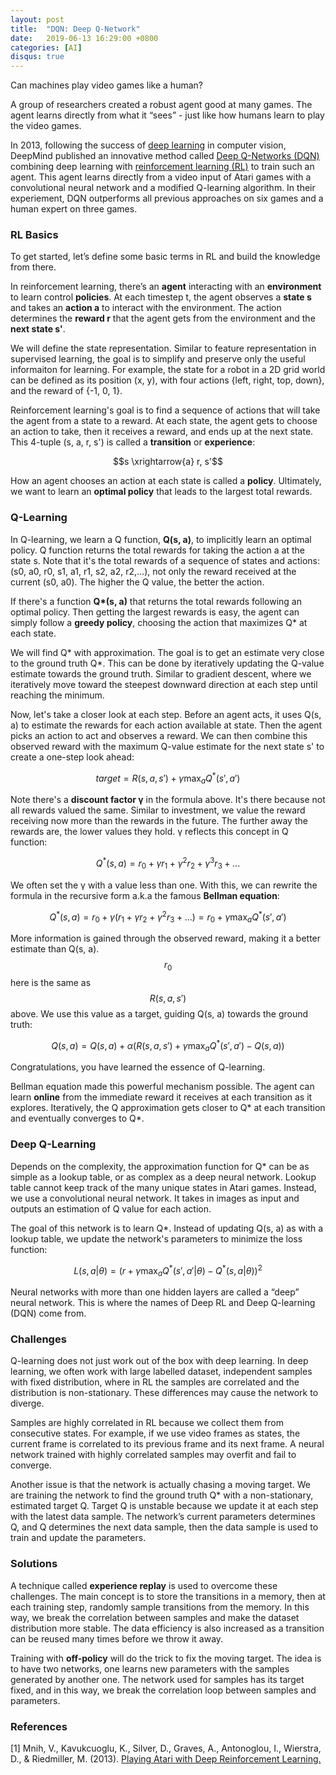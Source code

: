 ```yaml
---
layout: post
title:  "DQN: Deep Q-Network"
date:   2019-06-13 16:29:00 +0800
categories: [AI]
disqus: true
---
```


Can machines play video games like a human? 

A group of researchers created a robust agent good at many games. The agent learns directly from what it “sees” - just like how humans learn to play the video games. 

In 2013, following the success of [deep learning](http://ufldl.stanford.edu/tutorial/) in computer vision, DeepMind published an innovative method called [Deep Q-Networks (DQN)](https://www.cs.toronto.edu/~vmnih/docs/dqn.pdf) combining deep learning with [reinforcement learning (RL)](https://spinningup.openai.com/en/latest/spinningup/rl_intro.html) to train such an agent. This agent learns directly from a video input of Atari games with a convolutional neural network and a modified Q-learning algorithm. In their experiement, DQN outperforms all previous approaches on six games and a human expert on three games.

### RL Basics

To get started, let’s define some basic terms in RL and build the knowledge from there.

In reinforcement learning, there’s an **agent** interacting with an **environment** to learn control **policies**. At each timestep t, the agent observes a **state s** and takes an **action a** to interact with the environment. The action determines the **reward r** that the agent gets from the environment and the **next state s'**. 

We will define the state representation. Similar to feature representation in supervised learning, the goal is to simplify and preserve only the useful informaiton for learning. For example, the state for a robot in a 2D grid world can be defined as its position (x, y), with four actions {left, right, top, down}, and the reward of {-1, 0, 1}.

Reinforcement learning's goal is to find a sequence of actions that will take the agent from a state to a reward. At each state, the agent gets to choose an action to take, then it receives a reward, and ends up at the next state. This 4-tuple (s, a, r, s') is called a **transition** or **experience**:

$$s \xrightarrow{a} r, s'$$

How an agent chooses an action at each state is called a **policy**. Ultimately, we want to learn an **optimal policy** that leads to the largest total rewards.

### Q-Learning

In Q-learning, we learn a Q function, **Q(s, a)**, to implicitly learn an optimal policy. Q function returns the total rewards for taking the action a at the state s. Note that it's the total rewards of a sequence of states and actions: (s0, a0, r0, s1, a1, r1, s2, a2, r2,...), not only the reward received at the current (s0, a0). The higher the Q value, the better the action.

If there's a function **Q\*(s, a)** that returns the total rewards following an optimal policy. Then getting the largest rewards is easy, the agent can simply follow a **greedy policy**, choosing the action that maximizes Q\* at each state. 

We will find Q\* with approximation. The goal is to get an estimate very close to the ground truth Q\*. This can be done by iteratively updating the Q-value estimate towards the ground truth. Similar to gradient descent, where we iteratively move toward the steepest downward direction at each step until reaching the minimum. 

Now, let's take a closer look at each step. Before an agent acts, it uses Q(s, a) to estimate the rewards for each action available at state. Then the agent picks an action to act and observes a reward. We can then combine this observed reward with the maximum Q-value estimate for the next state s' to create a one-step look ahead:

$$target = R(s, a, s') + \gamma \max_a Q^*(s', a')$$

Note there's a **discount factor γ** in the formula above. It's there because not all rewards valued the same. Similar to investment, we value the reward receiving now more than the rewards in the future. The further away the rewards are, the lower values they hold. γ reflects this concept in Q function:

$$Q^*(s, a) = r_0 + \gamma r_1 + \gamma^2 r_2 + \gamma^3 r_3 + ...$$

We often set the γ with a value less than one. With this, we can rewrite the formula in the recursive form a.k.a the famous **Bellman equation**:

$$Q^*(s, a) 
= r_0 + \gamma (r_1 + \gamma r_2 + \gamma^2 r_3 + ...) 
= r_0 + \gamma \max_a Q^*(s', a')$$

More information is gained through the observed reward, making it a better estimate than Q(s, a). $$r_0$$ here is the same as $$R(s, a, s')$$ above. We use this value as a target, guiding Q(s, a) towards the ground truth:

$$Q(s, a) = Q(s, a) + \alpha (R(s,a,s') + \gamma \max_a Q^*(s', a') - Q(s, a))$$

Congratulations, you have learned the essence of Q-learning. 

Bellman equation made this powerful mechanism possible. The agent can learn **online** from the immediate reward it receives at each transition as it explores. Iteratively, the Q approximation gets closer to Q\* at each transition and eventually converges to Q\*. 



### Deep Q-Learning

Depends on the complexity, the approximation function for Q\* can be as simple as a lookup table, or as complex as a deep neural network. Lookup table cannot keep track of the many unique states in Atari games. Instead, we use a convolutional neural network. It takes in images as input and outputs an estimation of Q value for each action. 

The goal of this network is to learn Q\*. Instead of updating Q(s, a) as with a lookup table, we update the network's parameters to minimize the loss function:

$$L(s,a|\theta) = (r + \gamma \max_a Q^*(s', a'|\theta) - Q^*(s, a|\theta))^2$$

Neural networks with more than one hidden layers are called a “deep” neural network. This is where the names of Deep RL and Deep Q-learning (DQN) come from.

### Challenges

Q-learning does not just work out of the box with deep learning. In deep learning, we often work with large labelled dataset, independent samples with fixed distribution, where in RL the samples are correlated and the distribution is non-stationary. These differences may cause the network to diverge.

Samples are highly correlated in RL because we collect them from consecutive states. For example, if we use video frames as states, the current frame is correlated to its previous frame and its next frame. A neural network trained with highly correlated samples may overfit and fail to converge. 

Another issue is that the network is actually chasing a moving target. We are training the network to find the ground truth Q* with a non-stationary, estimated target Q. Target Q is unstable because we update it at each step with the latest data sample. The network’s current parameters determines Q, and Q determines the next data sample, then the data sample is used to train and update the parameters. 

### Solutions
A technique called **experience replay** is used to overcome these challenges. The main concept is to store the transitions in a memory, then at each training step, randomly sample transitions from the memory. In this way, we break the correlation between samples and make the dataset distribution more stable. The data efficiency is also increased as a transition can be reused many times before we throw it away.

Training with **off-policy** will do the trick to fix the moving target. The idea is to have two networks, one learns new parameters with the samples generated by another one. The network used for samples has its target fixed, and in this way, we break the correlation loop between samples and parameters. 

### References

[1] Mnih, V., Kavukcuoglu, K., Silver, D., Graves, A., Antonoglou, I., Wierstra, D., & Riedmiller, M. (2013). [Playing Atari with Deep Reinforcement Learning.](http://arxiv.org/abs/1312.5602)


